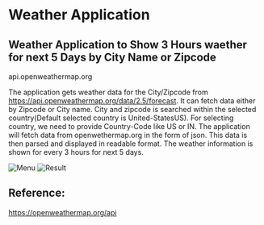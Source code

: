 
# Weather Application
## Weather Application to Show 3 Hours waether for next 5 Days by  City Name or Zipcode

api.openweathermap.org

The application gets weather data for the City/Zipcode from https://api.openweathermap.org/data/2.5/forecast. It can fetch data either by Zipcode or City name. City and zipcode is searched within the selected country(Default selected country is United-StatesUS). For selecting country, we need to provide Country-Code like US or IN. The application will fetch data from openwethermap.org in the form of json. This data is then parsed and displayed in readable format. The weather information is shown for every 3 hours for next 5 days. 

<img src="/Projects/Weather Application/assets/image2.png" alt="Menu" />

<img src="/Projects/Weather Application/assets/image3.png" alt="Result" />



## Reference:
https://openweathermap.org/api
